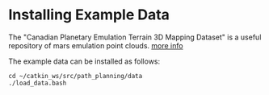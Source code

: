 # Installing Example Data
The "Canadian Planetary Emulation
Terrain 3D Mapping Dataset" is a useful repository of mars emulation point clouds. [more info](http://asrl.utias.utoronto.ca/datasets/3dmap/)

The example data can be installed as follows:
```shell
cd ~/catkin_ws/src/path_planning/data
./load_data.bash
```
